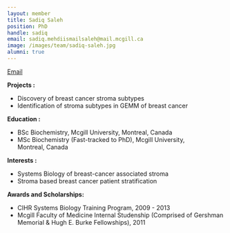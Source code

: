 ```yaml
---
layout: member
title: Sadiq Saleh
position: PhD
handle: sadiq
email: sadiq.mehdiismailsaleh@mail.mcgill.ca
image: /images/team/sadiq-saleh.jpg
alumni: true
---
```



<a href="mailto:sadiq.mehdiismailsaleh@mail.mcgill.ca">Email</a>

<strong>Projects :</strong>
<ul>
 	<li>Discovery of breast cancer stroma subtypes</li>
 	<li>Identification of stroma subtypes in GEMM of breast cancer</li>
</ul>
<strong>Education :</strong>
<ul>
 	<li>BSc Biochemistry, Mcgill University, Montreal, Canada</li>
 	<li>MSc Biochemistry (Fast-tracked to PhD), Mcgill University, Montreal, Canada</li>
</ul>
<strong>Interests :</strong>
<ul>
 	<li>Systems Biology of breast-cancer associated stroma</li>
 	<li>Stroma based breast cancer patient stratification</li>
</ul>
<strong>Awards and Scholarships:</strong>
<ul>
 	<li>CIHR Systems Biology Training Program, 2009 - 2013</li>
 	<li>Mcgill Faculty of Medicine Internal Studenship (Comprised of Gershman Memorial &amp; Hugh E. Burke Fellowships), 2011</li>
</ul>
